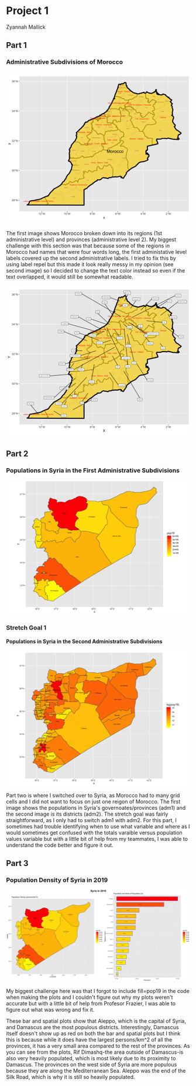 
# Project 1

Zyannah Mallick

## Part 1
### Administrative Subdivisions of Morocco

![](Morocco1.png)

The first image shows Morocco broken down into its regions (1st administrative level) and provinces (administrative level 2). My biggest challenge with this section was that because some of the regions in Morocco had names that were four words long, the first administative level labels covered up the second administrative labels. I tried to fix this by using label repel but this made it look really messy in my opinion (see second image) so I decided to change the text color instead so even if the text overlapped, it would still be somewhat readable.

![](Morocco.png)

## Part 2
### Populations in Syria in the First Administrative Subdivisions
![](syr_pop19.png)

### Stretch Goal 1
#### Populations in Syria in the Second Administrative Subdivisions

![](syr_pop19_adm2.png)

Part two is where I switched over to Syria, as Morocco had to many grid cells and I did not want to focus on just one reigon of Morocco. The first image shows the populations in Syria's governoates/provinces (adm1) and the second image is its districts (adm2). The stretch goal was fairly straightforward, as I only had to switch adm1 with adm2. For this part, I sometimes had trouble identifying when to use what variable and where as I would sometimes get confused with the totals varaible versus population values variable but with a little bit of help from my teammates, I was able to understand the code better and figure it out. 

## Part 3
### Population Density of Syria in 2019

![](syria_project1_final.png)


My biggest challenge here was that I forgot to include fill=pop19 in the code when making the plots and I couldn't figure out why my plots weren't accurate but with a little bit of help from Profesor Frazier, I was able to figure out what was wrong and fix it.


These bar and spatial plots show that Aleppo, which is the capital of Syria, and Damascus are the most populous districts.   Interestingly, Damascus itself doesn't show up as red on both the bar and spatial plots but I think this is because while it does have the largest persons/km^2 of all the provinces, it has a very small area compared to the rest of the provinces. As you can see from the plots, Rif Dimashq-the area outside of Damascus-is also very heavily populated, which is most likely due to its proximity to Damascus. The provinces on the west side of Syria are more populous because they are along the Mediterranean Sea. Aleppo was the end of the Silk Road, which is why it is still so heavily populated.


